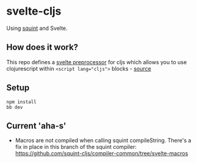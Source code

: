 # svelte-cljs
Using [squint](https://github.com/squint-cljs/squint) and Svelte.

## How does it work?
This repo defines a [svelte preprocessor](https://kit.svelte.dev/docs/integrations#preprocessors) for cljs which allows you to use clojurescript within `<script lang="cljs">` blocks - [source](./svelte.config.js)

## Setup
`npm install`  
`bb dev`

## Current 'aha-s'
- Macros are not compiled when calling squint compileString. There's a fix in place in this branch of the squint compiler:
  https://github.com/squint-cljs/compiler-common/tree/svelte-macros